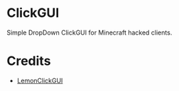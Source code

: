 # ClickGUI
Simple DropDown ClickGUI for Minecraft hacked clients.
# Credits
- [LemonClickGUI](https://masterof13fps.com/forum/index.php?threads/lemon-clickgui-with-herocode-settings.5419/)
